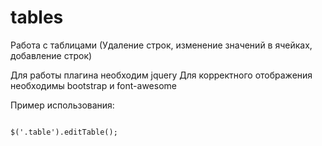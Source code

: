 # tables
Работа с таблицами (Удаление строк, изменение значений в ячейках, добавление строк)

Для работы плагина необходим jquery
Для корректного отображения необходимы bootstrap и font-awesome

Пример использования:

<code>
$('.table').editTable();
</code>
